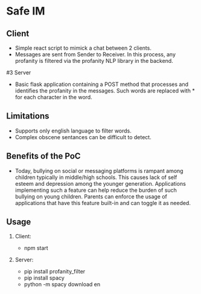 # Safe IM
## Client
- Simple react script to mimick a chat between 2 clients. 
- Messages are sent from Sender to Receiver. In this process, any profanity is filtered via the profanity NLP library in the backend. 

#3 Server
- Basic flask application containing a POST method that processes and identifies the profanity in the messages. Such words are replaced with * for each character in the word. 

## Limitations
- Supports only english language to filter words. 
- Complex obscene sentances can be difficult to detect. 

## Benefits of the PoC
- Today, bullying on social or messaging platforms is rampant among children typically in middle/high schools. This causes lack of self esteem and depression among the younger generation. Applications implementing such a feature can help reduce the burden of such bullying on young children. Parents can enforce the usage of applications that have this feature built-in and can toggle it as needed. 

## Usage
1. Client: 
    - npm start

2. Server:
    - pip install profanity_filter
    - pip install spacy
    - python -m spacy download en